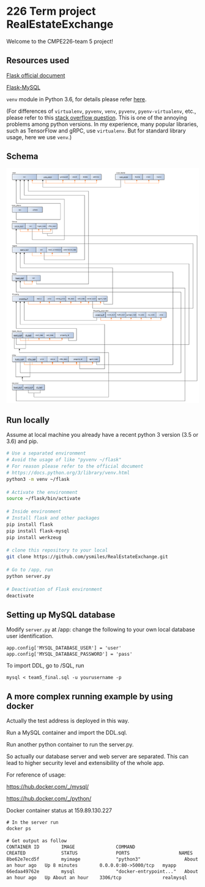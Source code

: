 # 226 Term project RealEstateExchange

Welcome to the CMPE226-team 5 project!

## Resources used

[Flask official document](http://flask.pocoo.org/docs/0.12/)

[Flask-MySQL](https://flask-mysql.readthedocs.io/en/latest/)

`venv` module in Python 3.6, for details please refer [here](https://docs.python.org/3/library/venv.html).

(For differences of `virtualenv`, `pyvenv`, `venv`, `pyvenv`, `pyenv-virtualenv`, etc.,
please refer to this
[stack overflow question](https://stackoverflow.com/questions/41573587/what-is-the-difference-between-venv-pyvenv-pyenv-virtualenv-virtualenvwrappe).
This is one of the annoying problems among python versions.
In my experience, many popular libraries, such as TensorFlow and gRPC, use `virtualenv`. But for standard library usage, here we use `venv`.)

## Schema
![schema-3NF](Diagrams/schema-3NF.svg)

## Run locally

Assume at local machine you already have a recent python 3 version (3.5 or 3.6) and pip.

```bash
# Use a separated environment
# Avoid the usage of like "pyvenv ~/flask"
# For reason please refer to the official document 
# https://docs.python.org/3/library/venv.html
python3 -m venv ~/flask

# Activate the environment 
source ~/flask/bin/activate

# Inside environment
# Install flask and other packages
pip install flask
pip install flask-mysql
pip install werkzeug

# clone this repository to your local
git clone https://github.com/ysmiles/RealEstateExchange.git

# Go to /app, run
python server.py

# Deactivation of Flask environment
deactivate
```

## Setting up MySQL database

Modify `server.py` at /app: change the following to your own local database user identification.

```
app.config['MYSQL_DATABASE_USER'] = 'user'
app.config['MYSQL_DATABASE_PASSWORD'] = 'pass'
```

To import DDL, go to /SQL, run

```
mysql < team5_final.sql -u yourusername -p
```

## A more complex running example by using docker

Actually the test address is deployed in this way.

Run a MySQL container and import the DDL.sql.

Run another python container to run the server.py.

So actually our database server and web server are separated.
This can lead to higher security level and extensibility of the whole app.

For reference of usage:

https://hub.docker.com/_/mysql/

https://hub.docker.com/_/python/


Docker container status at 159.89.130.227

```
# In the server run
docker ps

# Get output as follow
CONTAINER ID        IMAGE               COMMAND                  CREATED             STATUS              PORTS                  NAMES
8be62e7ecd5f        myimage             "python3"                About an hour ago   Up 8 minutes        0.0.0.0:80->5000/tcp   myapp
66edaa49762e        mysql               "docker-entrypoint..."   About an hour ago   Up About an hour    3306/tcp               realmysql
```
